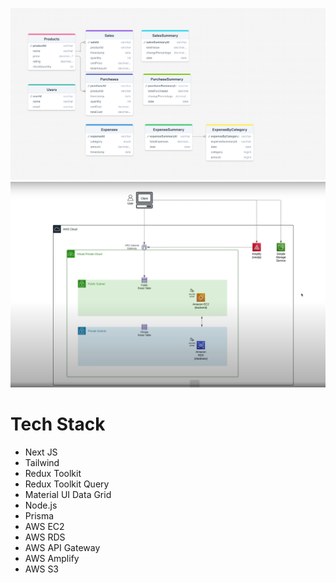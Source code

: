 ![data modeling](/InventoryManager.png)
![aws-diagram](/aws-diagram.png)

# Tech Stack

- Next JS
- Tailwind
- Redux Toolkit
- Redux Toolkit Query
- Material UI Data Grid
- Node.js
- Prisma
- AWS EC2
- AWS RDS
- AWS API Gateway
- AWS Amplify
- AWS S3
